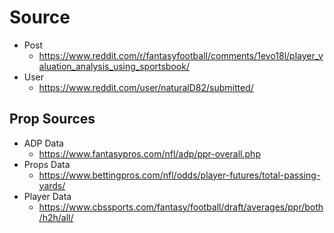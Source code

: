 # Source

- Post
    - <https://www.reddit.com/r/fantasyfootball/comments/1evo18l/player_valuation_analysis_using_sportsbook/>
- User
    - <https://www.reddit.com/user/naturalD82/submitted/>

## Prop Sources

- ADP Data
    - <https://www.fantasypros.com/nfl/adp/ppr-overall.php>
- Props Data
    - <https://www.bettingpros.com/nfl/odds/player-futures/total-passing-yards/>
- Player Data
    - <https://www.cbssports.com/fantasy/football/draft/averages/ppr/both/h2h/all/>
